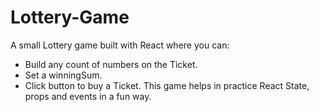 # Lottery-Game
A small Lottery game built with React where you can:
 - Build any count of numbers on the Ticket.
 - Set a winningSum.
 - Click button to buy a Ticket.
This game helps in practice React State, props and events in a fun way. 
 
